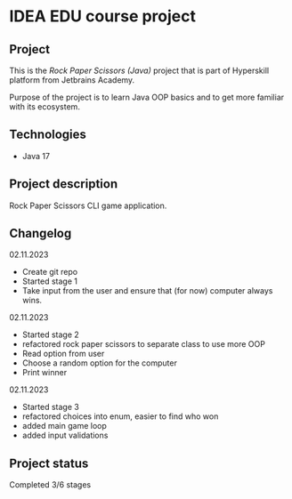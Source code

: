 # IDEA EDU course project

## Project
This is the *Rock Paper Scissors (Java)* project that is part of Hyperskill platform from Jetbrains Academy.

Purpose of the project is to learn Java OOP basics and to get more familiar with its ecosystem.

## Technologies

- Java 17

## Project description
Rock Paper Scissors CLI game application.

## Changelog
02.11.2023
- Create git repo
- Started stage 1
- Take input from the user and ensure that (for now) computer always wins.

02.11.2023
- Started stage 2
- refactored rock paper scissors to separate class to use more OOP
- Read option from user
- Choose a random option for the computer
- Print winner

02.11.2023
- Started stage 3
- refactored choices into enum, easier to find who won
- added main game loop
- added input validations

## Project status

Completed 3/6 stages